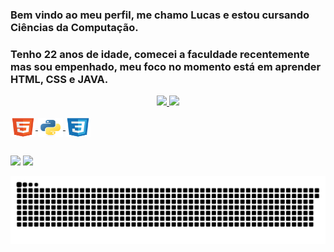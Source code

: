 ### Bem vindo ao meu perfil, me chamo Lucas e estou cursando Ciências da Computação.
### Tenho 22 anos de idade, comecei a faculdade recentemente mas sou empenhado, meu foco no momento está em aprender HTML, CSS e JAVA.



<div align="center">
  <a href="https://github.com/LucasAlvesRodrigues"> 
  <img width="45%" src="https://github-readme-stats-srhenry.vercel.app/api?username=LucasAlvesRodrigues&show_icons=true&theme=dracula&include_all_commits=true&count_private=true"/>
  <img width="45%" src="https://github-readme-stats-srhenry.vercel.app/api/top-langs/?username=LucasAlvesRodrigues&layout=compact&langs_count=7&theme=dracula"/>
</div>
  
 <div style="display: inline_block"><br>
   <img align="center" alt="Rafa-HTML" height="30" width="40" src="https://raw.githubusercontent.com/devicons/devicon/master/icons/html5/html5-original.svg">
   <img align="center" alt="Rafa-Python" height="30" width="40" src="https://raw.githubusercontent.com/devicons/devicon/master/icons/python/python-original.svg">
   <img align="center" alt="Rafa-CSS" height="30" width="40" src="https://raw.githubusercontent.com/devicons/devicon/master/icons/css3/css3-original.svg">
 </div>
  
  ##
 
<div>
  
 <a href="https://www.instagram.com/lucas.alves20" target="_blank"><img src="https://img.shields.io/badge/-Instagram-%23E4405F?style=for-the-badge&logo=instagram&logoColor=white" target="_blank"></a>
 <a href="https://open.spotify.com/user/lcsavs2015" taget="_blank"><img src="https://img.shields.io/badge/Spotify-1ED760?&style=for-the-badge&logo=spotify&logoColor=white" target="_blank"></a> 
</div>  

  
![Snake animation](https://github.com/LucasAlvesRodrigues/LucasAlvesRodrigues/blob/output/github-contribution-grid-snake.svg) 
  
